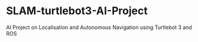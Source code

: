 # SLAM-turtlebot3-AI-Project
AI Project on Localisation and Autonomous Navigation using Turtlebot 3 and ROS
